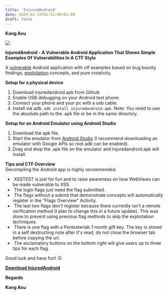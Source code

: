 ```yaml
---
title: 'InjuredAndroid'
date: 2020-02-15T01:31:00+01:00
draft: false
---
```


**Kang Asu**

[![](https://1.bp.blogspot.com/-DL57X-4Jm4w/XjovuwaAzpI/AAAAAAAARoE/oBVzC6A-Y30TwgQve0V__DLfh6uj7WnlgCNcBGAsYHQ/s640/android-hd-wallpapers_2580602.jpg)](https://1.bp.blogspot.com/-DL57X-4Jm4w/XjovuwaAzpI/AAAAAAAARoE/oBVzC6A-Y30TwgQve0V__DLfh6uj7WnlgCNcBGAsYHQ/s1600/android-hd-wallpapers_2580602.jpg)

**InjuredAndroid - A Vulnerable Android Application That Shows Simple Examples Of Vulnerabilities In A CTF Style**

  
A [vulnerable](https://www.kitploit.com/search/label/Vulnerable "vulnerable") Android application with ctf examples based on bug bounty findings, [exploitation](https://www.kitploit.com/search/label/Exploitation "exploitation") concepts, and pure creativity.  
  
**Setup for a physical device**  

1.  Download injuredandroid.apk from Github
2.  Enable USB debugging on your Android test phone.
3.  Connect your phone and your pc with a usb cable.
4.  Install via adb. `adb install injuredandroid.apk`. Note: You need to use the absolute path to the .apk file or be in the same directory.

  
**Setup for an Android Emulator using Android Studio**  

1.  Download the apk file.
2.  Start the emulator from [Android Studio](https://www.kitploit.com/search/label/Android%20Studio "Android Studio") (I recommend downloading an emulator with Google APIs so root adb can be enabled).
3.  Drag and drop the .apk file on the emulator and injuredandroid.apk will install.

  
**Tips and CTF Overview**  
Decompiling the Android app is highly recommended.  

*    XSSTEST is just for fun and to raise awareness on how WebViews can be made vulnerable to XSS.
*    The login flags just need the flag submitted.
*    The flags without a submit that demonstrate concepts will automatically register in the "Flags Overview" Activity.
*    The last two flags don't register because there currently isn't a remote verification method (I plan to change this in a future update). This was done to prevent using previous flag methods to skip the exploitation techniques.
*    There is one flag with a Pentesterlab 1 month gift key. The key is stored in a self destructing note after It's read, do not close the browser tab before copying the url.
*    The exclamatory buttons on the bottom right will give users up to three tips for each flag.

Good luck and have fun! :D  
  
  

**[Download InjuredAndroid](http://whareotiv.com/oKm "Download InjuredAndroid")**

  

**Regards**

**Kang Asu**